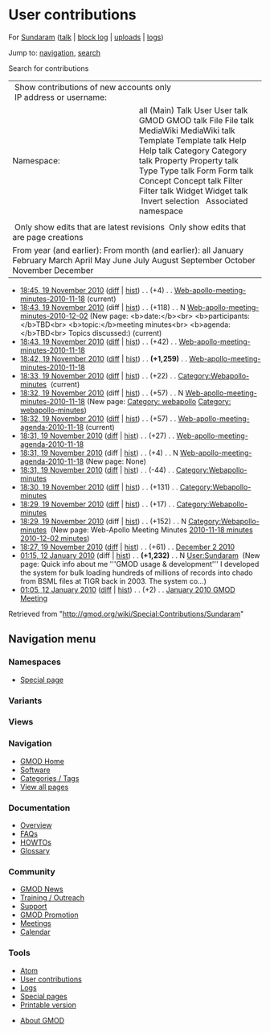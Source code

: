<div id="mw-page-base" class="noprint">

</div>

<div id="mw-head-base" class="noprint">

</div>

<div id="content" class="mw-body" role="main">

<span id="top"></span>

<div id="mw-js-message" style="display:none;">

</div>



# <span dir="auto">User contributions</span>

<div id="bodyContent">

<div id="contentSub">

For [Sundaram](/wiki/User:Sundaram "User:Sundaram") (<a
href="/mediawiki/index.php?title=User_talk:Sundaram&amp;action=edit&amp;redlink=1"
class="new" title="User talk:Sundaram (page does not exist)">talk</a> \|
[block
log](/mediawiki/index.php?title=Special:Log/block&page=User%3ASundaram "Special:Log/block")
\|
[uploads](/wiki/Special:ListFiles/Sundaram "Special:ListFiles/Sundaram")
\| [logs](/wiki/Special:Log/Sundaram "Special:Log/Sundaram"))

</div>

<div id="jump-to-nav" class="mw-jump">

Jump to: [navigation](#mw-navigation), [search](#p-search)

</div>

<div id="mw-content-text">

Search for contributions

<table class="mw-contributions-table">
<colgroup>
<col style="width: 50%" />
<col style="width: 50%" />
</colgroup>
<tbody>
<tr class="odd">
<td colspan="2"> Show contributions of new accounts only<br />
 IP address or username:</td>
</tr>
<tr class="even">
<td class="mw-label">Namespace:</td>
<td>all (Main) Talk User User talk GMOD GMOD talk File File talk
MediaWiki MediaWiki talk Template Template talk Help Help talk Category
Category talk Property Property talk Type Type talk Form Form talk
Concept Concept talk Filter Filter talk Widget Widget talk  
 Invert selection 
 Associated namespace </td>
</tr>
<tr class="odd">
<td colspan="2"></td>
</tr>
<tr class="even">
<td colspan="2"> Only show edits that are latest revisions
 Only show edits that are page creations</td>
</tr>
<tr class="odd">
<td colspan="2">From year (and earlier): From month (and earlier): all
January February March April May June July August September October
November December</td>
</tr>
</tbody>
</table>

- <a
  href="/mediawiki/index.php?title=Web-apollo-meeting-minutes-2010-11-18&amp;oldid=15159"
  class="mw-changeslist-date"
  title="Web-apollo-meeting-minutes-2010-11-18">18:45, 19 November
  2010</a>
  ([diff](/mediawiki/index.php?title=Web-apollo-meeting-minutes-2010-11-18&diff=prev&oldid=15159 "Web-apollo-meeting-minutes-2010-11-18")
  \|
  [hist](/mediawiki/index.php?title=Web-apollo-meeting-minutes-2010-11-18&action=history "Web-apollo-meeting-minutes-2010-11-18"))
  <span class="mw-changeslist-separator">. .</span>
  <span class="mw-plusminus-pos" dir="ltr"
  title="1,362 bytes after change">(+4)</span>‎
  <span class="mw-changeslist-separator">. .</span>
  <a href="/wiki/Web-apollo-meeting-minutes-2010-11-18"
  class="mw-contributions-title"
  title="Web-apollo-meeting-minutes-2010-11-18">Web-apollo-meeting-minutes-2010-11-18</a>
  ‎ <span class="mw-uctop">(current)</span>
- <a
  href="/mediawiki/index.php?title=Web-apollo-meeting-minutes-2010-12-02&amp;oldid=15158"
  class="mw-changeslist-date"
  title="Web-apollo-meeting-minutes-2010-12-02">18:43, 19 November
  2010</a> (diff \|
  [hist](/mediawiki/index.php?title=Web-apollo-meeting-minutes-2010-12-02&action=history "Web-apollo-meeting-minutes-2010-12-02"))
  <span class="mw-changeslist-separator">. .</span>
  <span class="mw-plusminus-pos" dir="ltr"
  title="118 bytes after change">(+118)</span>‎
  <span class="mw-changeslist-separator">. .</span> N
  <a href="/wiki/Web-apollo-meeting-minutes-2010-12-02"
  class="mw-contributions-title"
  title="Web-apollo-meeting-minutes-2010-12-02">Web-apollo-meeting-minutes-2010-12-02</a>
  ‎ <span class="comment">(New page: \<b\>date:\</b\>\<br\>
  \<b\>participants:\</b\>TBD\<br\> \<b\>topic:\</b\>meeting
  minutes\<br\> \<b\>agenda:\</b\>TBD\<br\> Topics discussed:)</span>
  <span class="mw-uctop">(current)</span>
- <a
  href="/mediawiki/index.php?title=Web-apollo-meeting-minutes-2010-11-18&amp;oldid=15157"
  class="mw-changeslist-date"
  title="Web-apollo-meeting-minutes-2010-11-18">18:43, 19 November
  2010</a>
  ([diff](/mediawiki/index.php?title=Web-apollo-meeting-minutes-2010-11-18&diff=prev&oldid=15157 "Web-apollo-meeting-minutes-2010-11-18")
  \|
  [hist](/mediawiki/index.php?title=Web-apollo-meeting-minutes-2010-11-18&action=history "Web-apollo-meeting-minutes-2010-11-18"))
  <span class="mw-changeslist-separator">. .</span>
  <span class="mw-plusminus-pos" dir="ltr"
  title="1,358 bytes after change">(+42)</span>‎
  <span class="mw-changeslist-separator">. .</span>
  <a href="/wiki/Web-apollo-meeting-minutes-2010-11-18"
  class="mw-contributions-title"
  title="Web-apollo-meeting-minutes-2010-11-18">Web-apollo-meeting-minutes-2010-11-18</a>
  ‎
- <a
  href="/mediawiki/index.php?title=Web-apollo-meeting-minutes-2010-11-18&amp;oldid=15156"
  class="mw-changeslist-date"
  title="Web-apollo-meeting-minutes-2010-11-18">18:42, 19 November
  2010</a>
  ([diff](/mediawiki/index.php?title=Web-apollo-meeting-minutes-2010-11-18&diff=prev&oldid=15156 "Web-apollo-meeting-minutes-2010-11-18")
  \|
  [hist](/mediawiki/index.php?title=Web-apollo-meeting-minutes-2010-11-18&action=history "Web-apollo-meeting-minutes-2010-11-18"))
  <span class="mw-changeslist-separator">. .</span> **(+1,259)**‎
  <span class="mw-changeslist-separator">. .</span>
  <a href="/wiki/Web-apollo-meeting-minutes-2010-11-18"
  class="mw-contributions-title"
  title="Web-apollo-meeting-minutes-2010-11-18">Web-apollo-meeting-minutes-2010-11-18</a>
  ‎
- <a
  href="/mediawiki/index.php?title=Category:Webapollo-minutes&amp;oldid=15155"
  class="mw-changeslist-date" title="Category:Webapollo-minutes">18:33, 19
  November 2010</a>
  ([diff](/mediawiki/index.php?title=Category:Webapollo-minutes&diff=prev&oldid=15155 "Category:Webapollo-minutes")
  \|
  [hist](/mediawiki/index.php?title=Category:Webapollo-minutes&action=history "Category:Webapollo-minutes"))
  <span class="mw-changeslist-separator">. .</span>
  <span class="mw-plusminus-pos" dir="ltr"
  title="278 bytes after change">(+22)</span>‎
  <span class="mw-changeslist-separator">. .</span>
  <a href="/wiki/Category:Webapollo-minutes"
  class="mw-contributions-title"
  title="Category:Webapollo-minutes">Category:Webapollo-minutes</a> ‎
  <span class="mw-uctop">(current)</span>
- <a
  href="/mediawiki/index.php?title=Web-apollo-meeting-minutes-2010-11-18&amp;oldid=15154"
  class="mw-changeslist-date"
  title="Web-apollo-meeting-minutes-2010-11-18">18:32, 19 November
  2010</a> (diff \|
  [hist](/mediawiki/index.php?title=Web-apollo-meeting-minutes-2010-11-18&action=history "Web-apollo-meeting-minutes-2010-11-18"))
  <span class="mw-changeslist-separator">. .</span>
  <span class="mw-plusminus-pos" dir="ltr"
  title="57 bytes after change">(+57)</span>‎
  <span class="mw-changeslist-separator">. .</span> N
  <a href="/wiki/Web-apollo-meeting-minutes-2010-11-18"
  class="mw-contributions-title"
  title="Web-apollo-meeting-minutes-2010-11-18">Web-apollo-meeting-minutes-2010-11-18</a>
  ‎ <span class="comment">(New page: [Category:
  webapollo](/wiki/Category:Webapollo "Category:Webapollo") [Category:
  webapollo-minutes](/wiki/Category:Webapollo-minutes "Category:Webapollo-minutes"))</span>
- <a
  href="/mediawiki/index.php?title=Web-apollo-meeting-agenda-2010-11-18&amp;oldid=15153"
  class="mw-changeslist-date"
  title="Web-apollo-meeting-agenda-2010-11-18">18:32, 19 November 2010</a>
  ([diff](/mediawiki/index.php?title=Web-apollo-meeting-agenda-2010-11-18&diff=prev&oldid=15153 "Web-apollo-meeting-agenda-2010-11-18")
  \|
  [hist](/mediawiki/index.php?title=Web-apollo-meeting-agenda-2010-11-18&action=history "Web-apollo-meeting-agenda-2010-11-18"))
  <span class="mw-changeslist-separator">. .</span>
  <span class="mw-plusminus-pos" dir="ltr"
  title="88 bytes after change">(+57)</span>‎
  <span class="mw-changeslist-separator">. .</span>
  <a href="/wiki/Web-apollo-meeting-agenda-2010-11-18"
  class="mw-contributions-title"
  title="Web-apollo-meeting-agenda-2010-11-18">Web-apollo-meeting-agenda-2010-11-18</a>
  ‎ <span class="mw-uctop">(current)</span>
- <a
  href="/mediawiki/index.php?title=Web-apollo-meeting-agenda-2010-11-18&amp;oldid=15152"
  class="mw-changeslist-date"
  title="Web-apollo-meeting-agenda-2010-11-18">18:31, 19 November 2010</a>
  ([diff](/mediawiki/index.php?title=Web-apollo-meeting-agenda-2010-11-18&diff=prev&oldid=15152 "Web-apollo-meeting-agenda-2010-11-18")
  \|
  [hist](/mediawiki/index.php?title=Web-apollo-meeting-agenda-2010-11-18&action=history "Web-apollo-meeting-agenda-2010-11-18"))
  <span class="mw-changeslist-separator">. .</span>
  <span class="mw-plusminus-pos" dir="ltr"
  title="31 bytes after change">(+27)</span>‎
  <span class="mw-changeslist-separator">. .</span>
  <a href="/wiki/Web-apollo-meeting-agenda-2010-11-18"
  class="mw-contributions-title"
  title="Web-apollo-meeting-agenda-2010-11-18">Web-apollo-meeting-agenda-2010-11-18</a>
  ‎
- <a
  href="/mediawiki/index.php?title=Web-apollo-meeting-agenda-2010-11-18&amp;oldid=15151"
  class="mw-changeslist-date"
  title="Web-apollo-meeting-agenda-2010-11-18">18:31, 19 November 2010</a>
  (diff \|
  [hist](/mediawiki/index.php?title=Web-apollo-meeting-agenda-2010-11-18&action=history "Web-apollo-meeting-agenda-2010-11-18"))
  <span class="mw-changeslist-separator">. .</span>
  <span class="mw-plusminus-pos" dir="ltr"
  title="4 bytes after change">(+4)</span>‎
  <span class="mw-changeslist-separator">. .</span> N
  <a href="/wiki/Web-apollo-meeting-agenda-2010-11-18"
  class="mw-contributions-title"
  title="Web-apollo-meeting-agenda-2010-11-18">Web-apollo-meeting-agenda-2010-11-18</a>
  ‎ <span class="comment">(New page: None)</span>
- <a
  href="/mediawiki/index.php?title=Category:Webapollo-minutes&amp;oldid=15150"
  class="mw-changeslist-date" title="Category:Webapollo-minutes">18:31, 19
  November 2010</a>
  ([diff](/mediawiki/index.php?title=Category:Webapollo-minutes&diff=prev&oldid=15150 "Category:Webapollo-minutes")
  \|
  [hist](/mediawiki/index.php?title=Category:Webapollo-minutes&action=history "Category:Webapollo-minutes"))
  <span class="mw-changeslist-separator">. .</span>
  <span class="mw-plusminus-neg" dir="ltr"
  title="256 bytes after change">(-44)</span>‎
  <span class="mw-changeslist-separator">. .</span>
  <a href="/wiki/Category:Webapollo-minutes"
  class="mw-contributions-title"
  title="Category:Webapollo-minutes">Category:Webapollo-minutes</a> ‎
- <a
  href="/mediawiki/index.php?title=Category:Webapollo-minutes&amp;oldid=15149"
  class="mw-changeslist-date" title="Category:Webapollo-minutes">18:30, 19
  November 2010</a>
  ([diff](/mediawiki/index.php?title=Category:Webapollo-minutes&diff=prev&oldid=15149 "Category:Webapollo-minutes")
  \|
  [hist](/mediawiki/index.php?title=Category:Webapollo-minutes&action=history "Category:Webapollo-minutes"))
  <span class="mw-changeslist-separator">. .</span>
  <span class="mw-plusminus-pos" dir="ltr"
  title="300 bytes after change">(+131)</span>‎
  <span class="mw-changeslist-separator">. .</span>
  <a href="/wiki/Category:Webapollo-minutes"
  class="mw-contributions-title"
  title="Category:Webapollo-minutes">Category:Webapollo-minutes</a> ‎
- <a
  href="/mediawiki/index.php?title=Category:Webapollo-minutes&amp;oldid=15148"
  class="mw-changeslist-date" title="Category:Webapollo-minutes">18:29, 19
  November 2010</a>
  ([diff](/mediawiki/index.php?title=Category:Webapollo-minutes&diff=prev&oldid=15148 "Category:Webapollo-minutes")
  \|
  [hist](/mediawiki/index.php?title=Category:Webapollo-minutes&action=history "Category:Webapollo-minutes"))
  <span class="mw-changeslist-separator">. .</span>
  <span class="mw-plusminus-pos" dir="ltr"
  title="169 bytes after change">(+17)</span>‎
  <span class="mw-changeslist-separator">. .</span>
  <a href="/wiki/Category:Webapollo-minutes"
  class="mw-contributions-title"
  title="Category:Webapollo-minutes">Category:Webapollo-minutes</a> ‎
- <a
  href="/mediawiki/index.php?title=Category:Webapollo-minutes&amp;oldid=15147"
  class="mw-changeslist-date" title="Category:Webapollo-minutes">18:29, 19
  November 2010</a> (diff \|
  [hist](/mediawiki/index.php?title=Category:Webapollo-minutes&action=history "Category:Webapollo-minutes"))
  <span class="mw-changeslist-separator">. .</span>
  <span class="mw-plusminus-pos" dir="ltr"
  title="152 bytes after change">(+152)</span>‎
  <span class="mw-changeslist-separator">. .</span> N
  <a href="/wiki/Category:Webapollo-minutes"
  class="mw-contributions-title"
  title="Category:Webapollo-minutes">Category:Webapollo-minutes</a> ‎
  <span class="comment">(New page: Web-Apollo Meeting Minutes
  [2010-11-18
  minutes](/wiki/Web-apollo-meeting-minutes-2010-11-18 "Web-apollo-meeting-minutes-2010-11-18")
  [2010-12-02
  minutes](/wiki/Web-apollo-meeting-minutes-2010-12-02 "Web-apollo-meeting-minutes-2010-12-02"))</span>
- <a href="/mediawiki/index.php?title=December_2_2010&amp;oldid=15146"
  class="mw-changeslist-date" title="December 2 2010">18:27, 19 November
  2010</a>
  ([diff](/mediawiki/index.php?title=December_2_2010&diff=prev&oldid=15146 "December 2 2010")
  \|
  [hist](/mediawiki/index.php?title=December_2_2010&action=history "December 2 2010"))
  <span class="mw-changeslist-separator">. .</span>
  <span class="mw-plusminus-pos" dir="ltr"
  title="126 bytes after change">(+61)</span>‎
  <span class="mw-changeslist-separator">. .</span>
  <a href="/wiki/December_2_2010" class="mw-contributions-title"
  title="December 2 2010">December 2 2010</a> ‎
- <a href="/mediawiki/index.php?title=User:Sundaram&amp;oldid=11232"
  class="mw-changeslist-date" title="User:Sundaram">01:15, 12 January
  2010</a> (diff \|
  [hist](/mediawiki/index.php?title=User:Sundaram&action=history "User:Sundaram"))
  <span class="mw-changeslist-separator">. .</span> **(+1,232)**‎
  <span class="mw-changeslist-separator">. .</span> N
  <a href="/wiki/User:Sundaram" class="mw-contributions-title"
  title="User:Sundaram">User:Sundaram</a> ‎ <span class="comment">(New
  page: Quick info about me '''GMOD usage & development''' I developed
  the system for bulk loading hundreds of millions of records into chado
  from BSML files at TIGR back in 2003. The system co...)</span>
- <a
  href="/mediawiki/index.php?title=January_2010_GMOD_Meeting&amp;oldid=11231"
  class="mw-changeslist-date" title="January 2010 GMOD Meeting">01:05, 12
  January 2010</a>
  ([diff](/mediawiki/index.php?title=January_2010_GMOD_Meeting&diff=prev&oldid=11231 "January 2010 GMOD Meeting")
  \|
  [hist](/mediawiki/index.php?title=January_2010_GMOD_Meeting&action=history "January 2010 GMOD Meeting"))
  <span class="mw-changeslist-separator">. .</span>
  <span class="mw-plusminus-pos" dir="ltr"
  title="15,119 bytes after change">(+2)</span>‎
  <span class="mw-changeslist-separator">. .</span>
  <a href="/wiki/January_2010_GMOD_Meeting" class="mw-contributions-title"
  title="January 2010 GMOD Meeting">January 2010 GMOD Meeting</a> ‎

</div>

<div class="printfooter">

Retrieved from "<http://gmod.org/wiki/Special:Contributions/Sundaram>"

</div>

<div id="catlinks" class="catlinks catlinks-allhidden">

</div>

<div class="visualClear">

</div>

</div>

</div>

<div id="mw-navigation">

## Navigation menu

<div id="mw-head">



<div id="left-navigation">

<div id="p-namespaces" class="vectorTabs" role="navigation"
aria-labelledby="p-namespaces-label">

### Namespaces

- <span id="ca-nstab-special">[Special
  page](/wiki/Special:Contributions/Sundaram "This is a special page, you cannot edit the page itself")</span>

</div>

<div id="p-variants" class="vectorMenu emptyPortlet" role="navigation"
aria-labelledby="p-variants-label">

### 

### Variants[](#)

<div class="menu">

</div>

</div>

</div>

<div id="right-navigation">

<div id="p-views" class="vectorTabs emptyPortlet" role="navigation"
aria-labelledby="p-views-label">

### Views

</div>



</div>



</div>

</div>

</div>

<div id="mw-panel">

<div id="p-logo" role="banner">

<a href="/wiki/Main_Page"
style="background-image: url(http://gmod.org/images/GMOD-cogs.png);"
title="Visit the main page"></a>

</div>

<div id="p-Navigation" class="portal" role="navigation"
aria-labelledby="p-Navigation-label">

### Navigation

<div class="body">

- <span id="n-GMOD-Home">[GMOD Home](/wiki/Main_Page)</span>
- <span id="n-Software">[Software](/wiki/GMOD_Components)</span>
- <span id="n-Categories-.2F-Tags">[Categories /
  Tags](/wiki/Categories)</span>
- <span id="n-View-all-pages">[View all
  pages](/wiki/Special:AllPages)</span>

</div>

</div>

<div id="p-Documentation" class="portal" role="navigation"
aria-labelledby="p-Documentation-label">

### Documentation

<div class="body">

- <span id="n-Overview">[Overview](/wiki/Overview)</span>
- <span id="n-FAQs">[FAQs](/wiki/Category:FAQ)</span>
- <span id="n-HOWTOs">[HOWTOs](/wiki/Category:HOWTO)</span>
- <span id="n-Glossary">[Glossary](/wiki/Glossary)</span>

</div>

</div>

<div id="p-Community" class="portal" role="navigation"
aria-labelledby="p-Community-label">

### Community

<div class="body">

- <span id="n-GMOD-News">[GMOD News](/wiki/GMOD_News)</span>
- <span id="n-Training-.2F-Outreach">[Training /
  Outreach](/wiki/Training_and_Outreach)</span>
- <span id="n-Support">[Support](/wiki/Support)</span>
- <span id="n-GMOD-Promotion">[GMOD
  Promotion](/wiki/GMOD_Promotion)</span>
- <span id="n-Meetings">[Meetings](/wiki/Meetings)</span>
- <span id="n-Calendar">[Calendar](/wiki/Calendar)</span>

</div>

</div>

<div id="p-tb" class="portal" role="navigation"
aria-labelledby="p-tb-label">

### Tools

<div class="body">

- <span id="feedlinks"><a
  href="http://gmod.org/mediawiki/index.php?title=Special:Contributions/Sundaram&amp;feed=atom"
  id="feed-atom" class="feedlink" rel="alternate"
  type="application/atom+xml" title="Atom feed for this page">Atom</a></span>
- <span id="t-contributions">[User
  contributions](/wiki/Special:Contributions/Sundaram "A list of contributions of this user")</span>
- <span id="t-log">[Logs](/wiki/Special:Log/Sundaram)</span>
- <span id="t-specialpages"><a href="/wiki/Special:SpecialPages" accesskey="q"
  title="A list of all special pages [q]">Special pages</a></span>
- <span id="t-print"><a
  href="/mediawiki/index.php?title=Special:Contributions/Sundaram&amp;printable=yes"
  rel="alternate" accesskey="p"
  title="Printable version of this page [p]">Printable version</a></span>

</div>

</div>

</div>

</div>

<div id="footer" role="contentinfo">

- <span id="footer-places-about">[About
  GMOD](/wiki/GMOD:About "GMOD:About")</span>

<!-- -->






</div>

